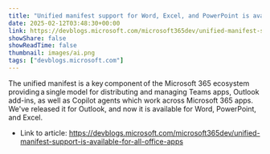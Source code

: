 ```yaml
---
title: "Unified manifest support for Word, Excel, and PowerPoint is available for preview"
date: 2025-02-12T03:48:30+00:00
link: https://devblogs.microsoft.com/microsoft365dev/unified-manifest-support-is-available-for-all-office-apps
showShare: false
showReadTime: false
thumbnail: images/ai.png
tags: ["devblogs.microsoft.com"]
---
```

The unified manifest is a key component of the Microsoft 365 ecosystem providing a single model for distributing and managing Teams apps, Outlook add-ins, as well as Copilot agents which work across Microsoft 365 apps.  We've released it for Outlook, and now it is available for Word, PowerPoint, and Excel.

- Link to article: https://devblogs.microsoft.com/microsoft365dev/unified-manifest-support-is-available-for-all-office-apps